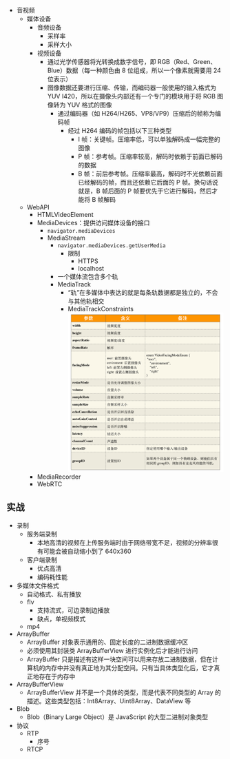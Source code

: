- 音视频
  - 媒体设备
    - 音频设备
      - 采样率
      - 采样大小
    - 视频设备
      - 通过光学传感器将光转换成数字信号，即 RGB（Red、Green、Blue）数据（每一种颜色由 8 位组成，所以一个像素就需要用 24 位表示）
      - 图像数据还要进行压缩、传输，而编码器一般使用的输入格式为 YUV I420，所以在摄像头内部还有一个专门的模块用于将 RGB 图像转为 YUV 格式的图像
        - 通过编码器（如 H264/H265、VP8/VP9）压缩后的帧称为编码帧
          - 经过 H264 编码的帧包括以下三种类型
            - I  帧：关键帧。压缩率低，可以单独解码成一幅完整的图像
            - P 帧：参考帧。压缩率较高，解码时依赖于前面已解码的数据
            - B 帧：前后参考帧。压缩率最高，解码时不光依赖前面已经解码的帧，而且还依赖它后面的 P 帧。换句话说就是，B 帧后面的 P 帧要优先于它进行解码，然后才能将 B 帧解码
  - WebAPI
    - HTMLVideoElement
    - MediaDevices：提供访问媒体设备的接口
      - `navigator.mediaDevices`
      - MediaStream
        - `navigator.mediaDevices.getUserMedia`
          - 限制
            - HTTPS
            - localhost
        - 一个媒体流包含多个轨
        - MediaTrack
          - “轨”在多媒体中表达的就是每条轨数据都是独立的，不会与其他轨相交
          - MediaTrackConstraints  ![图 1](images/1669797968450.png)  
    - MediaRecorder
    - WebRTC 


## 实战

- 录制
  - 服务端录制
    - 本地高清的视频在上传服务端时由于网络带宽不足，视频的分辨率很有可能会被自动缩小到了 640x360
  - 客户端录制
    - 优点高清
    - 编码耗性能
- 多媒体文件格式
  - 自动格式、私有播放
  - flv
    - 支持流式，可边录制边播放
    - 缺点，单视频模式
  - mp4
- ArrayBuffer
  - ArrayBuffer 对象表示通用的、固定长度的二进制数据缓冲区
  - 必须使用其封装类 ArrayBufferView 进行实例化后才能进行访问
  - ArrayBuffer 只是描述有这样一块空间可以用来存放二进制数据，但在计算机的内存中并没有真正地为其分配空间。只有当具体类型化后，它才真正地存在于内存中
- ArrayBufferView
  - ArrayBufferView 并不是一个具体的类型，而是代表不同类型的 Array 的描述。这些类型包括：Int8Array、Uint8Array、DataView 等
- Blob
  - Blob（Binary Large Object）是 JavaScript 的大型二进制对象类型
- 协议
  - RTP
    - 序号
  - RTCP